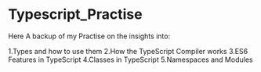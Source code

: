 # Typescript_Practise
Here A backup of my Practise on the insights into:

1.Types and how to use them
2.How the TypeScript Compiler works
3.ES6 Features in TypeScript
4.Classes in TypeScript
5.Namespaces and Modules
